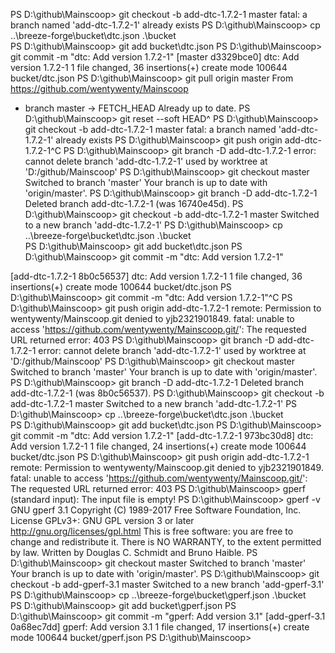 PS D:\github\Mainscoop> git checkout -b add-dtc-1.7.2-1 master
fatal: a branch named 'add-dtc-1.7.2-1' already exists
PS D:\github\Mainscoop> cp ..\breeze-forge\bucket\dtc.json .\bucket\
PS D:\github\Mainscoop> git add bucket\dtc.json
PS D:\github\Mainscoop> git commit -m "dtc: Add version 1.7.2-1"
[master d3329bce0] dtc: Add version 1.7.2-1
 1 file changed, 36 insertions(+)
 create mode 100644 bucket/dtc.json
PS D:\github\Mainscoop> git pull origin master
From https://github.com/wentywenty/Mainscoop
 * branch                master     -> FETCH_HEAD
Already up to date.
PS D:\github\Mainscoop> git reset --soft HEAD^
PS D:\github\Mainscoop> git checkout -b add-dtc-1.7.2-1 master
fatal: a branch named 'add-dtc-1.7.2-1' already exists
PS D:\github\Mainscoop> git push origin add-dtc-1.7.2-1^C
PS D:\github\Mainscoop> git branch -D add-dtc-1.7.2-1
error: cannot delete branch 'add-dtc-1.7.2-1' used by worktree at 'D:/github/Mainscoop'
PS D:\github\Mainscoop> git checkout master
Switched to branch 'master'
Your branch is up to date with 'origin/master'.
PS D:\github\Mainscoop> git branch -D add-dtc-1.7.2-1
Deleted branch add-dtc-1.7.2-1 (was 16740e45d).
PS D:\github\Mainscoop> git checkout -b add-dtc-1.7.2-1 master
Switched to a new branch 'add-dtc-1.7.2-1'
PS D:\github\Mainscoop> cp ..\breeze-forge\bucket\dtc.json .\bucket\
PS D:\github\Mainscoop> git add bucket\dtc.json
PS D:\github\Mainscoop> git commit -m "dtc: Add version 1.7.2-1"
>>
[add-dtc-1.7.2-1 8b0c56537] dtc: Add version 1.7.2-1
 1 file changed, 36 insertions(+)
 create mode 100644 bucket/dtc.json
PS D:\github\Mainscoop> git commit -m "dtc: Add version 1.7.2-1"^C
PS D:\github\Mainscoop> git push origin add-dtc-1.7.2-1
remote: Permission to wentywenty/Mainscoop.git denied to yjb2321901849.
fatal: unable to access 'https://github.com/wentywenty/Mainscoop.git/': The requested URL returned error: 403
PS D:\github\Mainscoop> git branch -D add-dtc-1.7.2-1
error: cannot delete branch 'add-dtc-1.7.2-1' used by worktree at 'D:/github/Mainscoop'
PS D:\github\Mainscoop> git checkout master
Switched to branch 'master'
Your branch is up to date with 'origin/master'.
PS D:\github\Mainscoop> git branch -D add-dtc-1.7.2-1
Deleted branch add-dtc-1.7.2-1 (was 8b0c56537).
PS D:\github\Mainscoop> git checkout -b add-dtc-1.7.2-1 master
Switched to a new branch 'add-dtc-1.7.2-1'
PS D:\github\Mainscoop> cp ..\breeze-forge\bucket\dtc.json .\bucket\
PS D:\github\Mainscoop> git add bucket\dtc.json
PS D:\github\Mainscoop> git commit -m "dtc: Add version 1.7.2-1"
[add-dtc-1.7.2-1 973bc30d8] dtc: Add version 1.7.2-1
 1 file changed, 24 insertions(+)
 create mode 100644 bucket/dtc.json
PS D:\github\Mainscoop> git push origin add-dtc-1.7.2-1
remote: Permission to wentywenty/Mainscoop.git denied to yjb2321901849.
fatal: unable to access 'https://github.com/wentywenty/Mainscoop.git/': The requested URL returned error: 403
PS D:\github\Mainscoop> gperf
(standard input): The input file is empty!
PS D:\github\Mainscoop> gperf -v
GNU gperf 3.1
Copyright (C) 1989-2017 Free Software Foundation, Inc.
License GPLv3+: GNU GPL version 3 or later <http://gnu.org/licenses/gpl.html>
This is free software: you are free to change and redistribute it.
There is NO WARRANTY, to the extent permitted by law.
Written by Douglas C. Schmidt and Bruno Haible.
PS D:\github\Mainscoop> git checkout master
Switched to branch 'master'
Your branch is up to date with 'origin/master'.
PS D:\github\Mainscoop> git checkout -b add-gperf-3.1 master
Switched to a new branch 'add-gperf-3.1'
PS D:\github\Mainscoop> cp ..\breeze-forge\bucket\gperf.json .\bucket\
PS D:\github\Mainscoop> git add bucket\gperf.json
PS D:\github\Mainscoop> git commit -m "gperf: Add version 3.1"
[add-gperf-3.1 0a68ec7dd] gperf: Add version 3.1
 1 file changed, 17 insertions(+)
 create mode 100644 bucket/gperf.json
PS D:\github\Mainscoop> 
